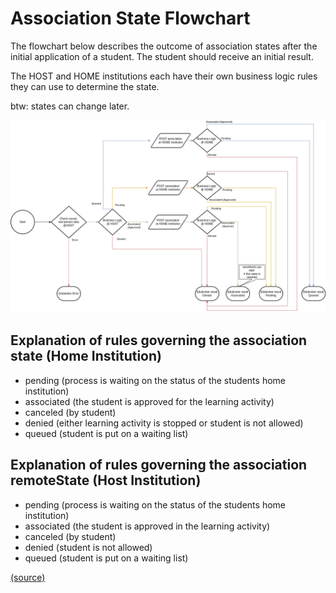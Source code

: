# Association State Flowchart

The flowchart below describes the outcome of association states after the initial application of a student. The student should receive an initial result.

The HOST and HOME institutions each have their own business logic rules they can use to determine the state.

btw: states can change later.

[![Association States](./images/inschrijven-gastinstelling-EN.drawio.png)](./images/inschrijven-gastinstelling-EN.drawio.png)

## Explanation of rules governing the association state (Home Institution)

- pending (process is waiting on the status of the students home institution)
- associated (the student is approved for the learning activity)
- canceled (by student)
- denied (either learning activity is stopped or student is not allowed)
- queued (student is put on a waiting list)

## Explanation of rules governing the association remoteState (Host Institution)

- pending (process is waiting on the status of the students home institution)
- associated (the student is approved in the learning activity)
- canceled (by student)
- denied (student is not allowed)
- queued (student is put on a waiting list)

[(source)](https://openonderwijsapi.nl/#/technical/consumers-and-profiles/eduxchange?id=explanation-of-rules-governing-the-association-state)

